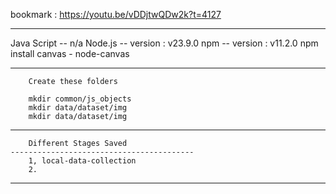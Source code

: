 bookmark :	https://youtu.be/vDDjtwQDw2k?t=4127

-------------------------------------------------------

Java Script	-- n/a
Node.js 	-- version : v23.9.0
npm	        -- version : v11.2.0
npm install canvas - node-canvas

-------------------------------------------------------

		Create these folders

		mkdir common/js_objects
		mkdir data/dataset/img
		mkdir data/dataset/img



--------------------------------------------------------

		Different Stages Saved
	-----------------------------------------
		1, local-data-collection
		2. 

--------------------------------------------------------

